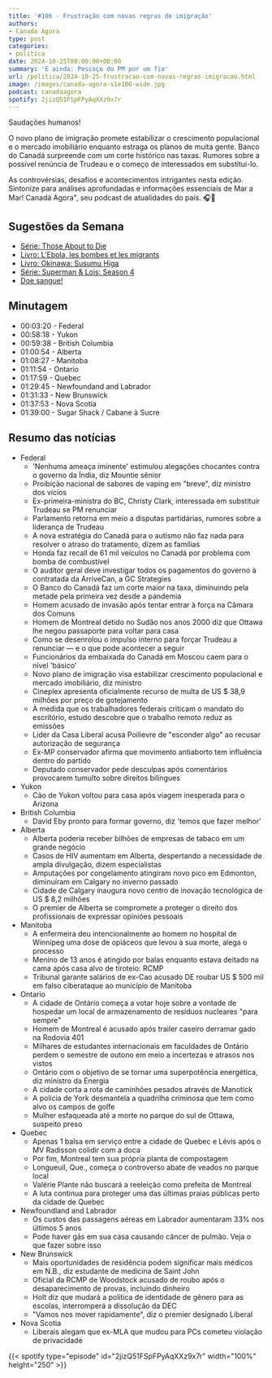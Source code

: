 ```yaml
---
title: '#106 - Frustração com novas regras de imigração'
authors:
- Canada Agora
type: post
categories:
- politica
date: 2024-10-25T00:00:00+00:00
summary: 'E ainda: Pescoço do PM por um fio'
url: /politica/2024-10-25-frustracao-com-novas-regras-imigracao.html
image: /images/canada-agora-s1e106-wide.jpg
podcast: canadaagora
spotify: 2jizQ51FSpFPyAqXXz9x7r
---
```


Saudações humanos!

O novo plano de imigração promete estabilizar o crescimento populacional e o mercado imobiliário enquanto
estraga os planos de muita gente. Banco do Canadá surpreende com um corte histórico nas taxas. Rumores sobre
a possível renúncia de Trudeau e o começo de interessados em substituí-lo. 

As controvérsias, desafios e acontecimentos intrigantes nesta edição. Sintonize para análises
aprofundadas e informações essenciais de Mar a Mar! Canadá Agora", seu podcast de atualidades
do país. 🎧📰

## Sugestões da Semana

- [Série: Those About to Die](https://www.imdb.com/title/tt10569934/)
- [Livro: L'Ebola, les bombes et les migrants](https://www.renaud-bray.com/Livres_Produit.aspx?id=4231217)
- [Livro: Okinawa: Susumu Higa](https://www.goodreads.com/book/show/36321855-okinawa)
- [Série: Superman & Lois: Season 4](https://www.imdb.com/title/tt11192306/)
- [Doe sangue!](https://blood.ca)

## Minutagem
- 00:03:20 - Federal 
- 00:58:18 - Yukon
- 00:59:38 - British Columbia 
- 01:00:54 - Alberta 
- 01:08:27 - Manitoba 
- 01:11:54 - Ontario 
- 01:17:59 - Quebec 
- 01:29:45 - Newfoundand and Labrador
- 01:31:33 - New Brunswick 
- 01:37:53 - Nova Scotia 
- 01:39:00 - Sugar Shack / Cabane à Sucre 

## Resumo das notícias
- Federal
  - 'Nenhuma ameaça iminente' estimulou alegações chocantes contra o governo da Índia, diz Mountie sênior
  - Proibição nacional de sabores de vaping em "breve", diz ministro dos vícios
  - Ex-primeira-ministra do BC, Christy Clark, interessada em substituir Trudeau se PM renunciar
  - Parlamento retorna em meio a disputas partidárias, rumores sobre a liderança de Trudeau
  - A nova estratégia do Canadá para o autismo não faz nada para resolver o atraso do tratamento, dizem as famílias
  - Honda faz recall de 61 mil veículos no Canadá por problema com bomba de combustível
  - O auditor geral deve investigar todos os pagamentos do governo à contratada da ArriveCan, a GC Strategies
  - O Banco do Canadá faz um corte maior na taxa, diminuindo pela metade pela primeira vez desde a pandemia
  - Homem acusado de invasão após tentar entrar à força na Câmara dos Comuns
  - Homem de Montreal detido no Sudão nos anos 2000 diz que Ottawa lhe negou passaporte para voltar para casa
  - Como se desenrolou o impulso interno para forçar Trudeau a renunciar — e o que pode acontecer a seguir
  - Funcionários da embaixada do Canadá em Moscou caem para o nível 'básico'
  - Novo plano de imigração visa estabilizar crescimento populacional e mercado imobiliário, diz ministro
  - Cineplex apresenta oficialmente recurso de multa de US $ 38,9 milhões por preço de gotejamento
  - À medida que os trabalhadores federais criticam o mandato do escritório, estudo descobre que o trabalho remoto reduz as emissões
  - Líder da Casa Liberal acusa Poilievre de "esconder algo" ao recusar autorização de segurança
  - Ex-MP conservador afirma que movimento antiaborto tem influência dentro do partido
  - Deputado conservador pede desculpas após comentários provocarem tumulto sobre direitos bilíngues
- Yukon
  - Cão de Yukon voltou para casa após viagem inesperada para o Arizona
- British Columbia
  - David Eby pronto para formar governo, diz 'temos que fazer melhor'
- Alberta
  - Alberta poderia receber bilhões de empresas de tabaco em um grande negócio
  - Casos de HIV aumentam em Alberta, despertando a necessidade de ampla divulgação, dizem especialistas
  - Amputações por congelamento atingiram novo pico em Edmonton, diminuíram em Calgary no inverno passado
  - Cidade de Calgary inaugura novo centro de inovação tecnológica de US $ 8,2 milhões
  - O premier de Alberta se compromete a proteger o direito dos profissionais de expressar opiniões pessoais
- Manitoba
  - A enfermeira deu intencionalmente ao homem no hospital de Winnipeg uma dose de opiáceos que levou à sua morte, alega o processo
  - Menino de 13 anos é atingido por balas enquanto estava deitado na cama após casa alvo de tiroteio: RCMP
  - Tribunal garante salários de ex-Cao acusado DE roubar US $ 500 mil em falso ciberataque ao município de Manitoba
- Ontario
  - A cidade de Ontário começa a votar hoje sobre a vontade de hospedar um local de armazenamento de resíduos nucleares "para sempre"
  - Homem de Montreal é acusado após trailer caseiro derramar gado na Rodovia 401
  - Milhares de estudantes internacionais em faculdades de Ontário perdem o semestre de outono em meio a incertezas e atrasos nos vistos
  - Ontário com o objetivo de se tornar uma superpotência energética, diz ministro da Energia
  - A cidade corta a rota de caminhões pesados através de Manotick
  - A polícia de York desmantela a quadrilha criminosa que tem como alvo os campos de golfe
  - Mulher esfaqueada até a morte no parque do sul de Ottawa, suspeito preso
- Quebec
  - Apenas 1 balsa em serviço entre a cidade de Quebec e Lévis após o MV Radisson colidir com a doca
  - Por fim, Montreal tem sua própria planta de compostagem
  - Longueuil, Que., começa o controverso abate de veados no parque local
  - Valérie Plante não buscará a reeleição como prefeita de Montreal
  - A luta continua para proteger uma das últimas praias públicas perto da cidade de Quebec
- Newfoundland and Labrador
  - Os custos das passagens aéreas em Labrador aumentaram 33% nos últimos 5 anos
  - Pode haver gás em sua casa causando câncer de pulmão. Veja o que fazer sobre isso
- New Brunswick
  - Mais oportunidades de residência podem significar mais médicos em N.B., diz estudante de medicina de Saint John
  - Oficial da RCMP de Woodstock acusado de roubo após o desaparecimento de provas, incluindo dinheiro
  - Holt diz que mudará a política de identidade de gênero para as escolas, interromperá a dissolução da DEC
  - "Vamos nos mover rapidamente", diz o premier designado Liberal
- Nova Scotia
  - Liberais alegam que ex-MLA que mudou para PCs cometeu violação de privacidade

{{< spotify type="episode" id="2jizQ51FSpFPyAqXXz9x7r" width="100%" height="250" >}}

